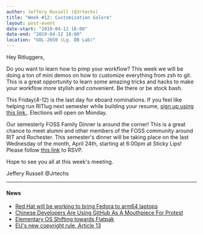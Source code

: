 ```yaml
---
author: Jeffery Russell (@Jrtechs)
title: "Week #12: Customization Galore"
layout: post-event
date-start: "2019-04-12 16:00"
date-end: "2019-04-12 18:00"
location: "GOL-2650 (Lg. DB Lab)"
---
```


Hey Ritluggers,

Do you want to learn how to pimp your workflow?
This week we will be doing a ton of mini demos on how to customize everything from zsh to git.
This is a great opportunity to learn some amazing tricks and hacks to make your workflow more stylish and convenient.
Be there or be stock bash.

This Friday(4-12) is the last day for eboard nominations.
If you feel like helping run RITlug next semester while building your resume, [sign up using this link.](http://cglink.me/s17020).
Elections will open on Monday.

Our semesterly FOSS Family Dinner is around the corner!
This is a great chance to meet alumni and other members of the FOSS community around RIT and Rochester.
This semester's dinner will be taking place on the last Wednesday of the month, April 24th, starting at 6:00pm at Sticky Lips!
Please follow [this link](https://www.eventbrite.co.uk/e/foss-family-dinner-sticky-lips-tickets-59863140264) to RSVP.

Hope to see you all at this week's meeting.

Jeffery Russell @Jrtechs

---

#### News

* [Red Hat will be working to bring Fedora to arm64 laptops](https://fossbytes.com/red-hat-fedora-bring-linux-arm-laptops/)
* [Chinese Developers Are Using GitHub As A Mouthpiece For Protest](https://fossbytes.com/chinese-developers-are-using-github-as-a-mouthpiece-for-protest/)
* [Elementary OS Shifting towards Flatpak](https://medium.com/elementaryos/elementary-appcenter-flatpak-b1f970a33861)
* [EU's new copyright rule, Article 13](https://www.cnn.com/2019/03/26/tech/eu-copyright-article-13/index.html)
